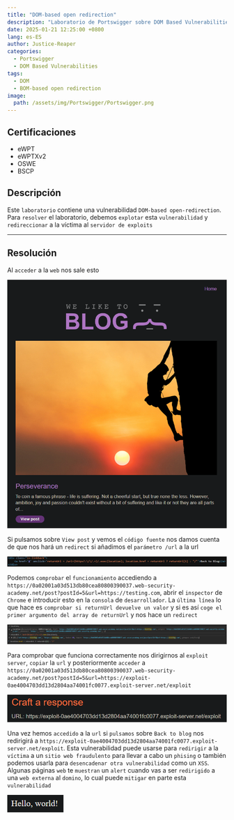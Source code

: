 ```yaml
---
title: "DOM-based open redirection"
description: "Laboratorio de Portswigger sobre DOM Based Vulnerabilities"
date: 2025-01-21 12:25:00 +0800
lang: es-ES
author: Justice-Reaper
categories:
  - Portswigger
  - DOM Based Vulnerabilities
tags:
  - DOM
  - BOM-based open redirection
image:
  path: /assets/img/Portswigger/Portswigger.png
---
```


## Certificaciones

- eWPT
- eWPTXv2
- OSWE
- BSCP
  
## Descripción

Este `laboratorio` contiene una vulnerabilidad `DOM-based open-redirection`. Para `resolver` el laboratorio, debemos `explotar` esta `vulnerabilidad` y `redireccionar` a la víctima al `servidor de exploits`

---

## Resolución

Al `acceder` a la `web` nos sale esto

![](/assets/img/DOM-Based-Vulnerabilities-Lab-4/image_1.png)

Si pulsamos sobre `View post` y vemos el `código fuente` nos damos cuenta de que nos hará un `redirect` si añadimos el `parámetro /url` a la url

![](/assets/img/DOM-Based-Vulnerabilities-Lab-4/image_2.png)

Podemos `comprobar` el `funcionamiento` accediendo a `https://0a02001a03d513db80cea80800390037.web-security-academy.net/post?postId=5&url=https://testing.com`, abrir el `inspector` de `Chrome` e introducir esto en la `consola` de `desarrollador`. La `última línea` lo que hace es `comprobar si returnUrl devuelve un valor` y si es así `coge el primer argumento del array de returnUrl` y nos hace un `redirect` 

![](/assets/img/DOM-Based-Vulnerabilities-Lab-4/image_3.png)

Para comprobar que funciona correctamente nos dirigirnos al `exploit server`, `copiar` la `url` y posteriormente `acceder` a `https://0a02001a03d513db80cea80800390037.web-security-academy.net/post?postId=5&url=https://exploit-0ae4004703dd13d2804aa74001fc0077.exploit-server.net/exploit`

![](/assets/img/DOM-Based-Vulnerabilities-Lab-4/image_4.png)

Una vez hemos `accedido` a la `url` si `pulsamos` sobre `Back to blog` nos redirigirá a `https://exploit-0ae4004703dd13d2804aa74001fc0077.exploit-server.net/exploit`. Esta vulnerabilidad puede usarse para `redirigir` a la `víctima` a un `sitio web fraudulento` para llevar a cabo un `phising` o también podemos usarla para `desencadenar otra vulnerabilidad` como un `XSS`. Algunas páginas `web` te `muestran` un `alert` cuando vas a ser `redirigido` a una `web externa` al `domino`, lo cual puede `mitigar` en parte esta `vulnerabilidad`

![](/assets/img/DOM-Based-Vulnerabilities-Lab-4/image_5.png)
